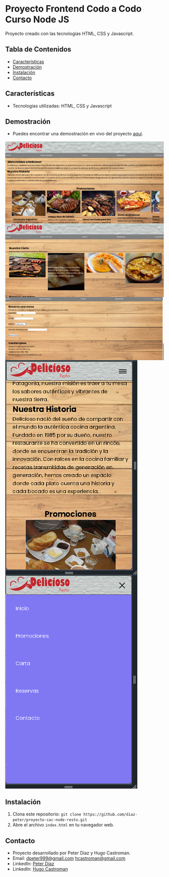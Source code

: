 # Proyecto Frontend Codo a Codo Curso Node JS

Proyecto creado con las tecnologias HTML, CSS y Javascript.

## Tabla de Contenidos

- [Características](#características)
- [Demostración](#demostración)
- [Instalación](#instalación)
- [Contacto](#contacto)

## Características

- Tecnologias utilizadas: HTML, CSS y Javascript

## Demostración

- Puedes encontrar una demostración en vivo del proyecto [aquí](https://diaz-peter.github.io/proyecto-cac-node-resto/).

<img align="center" title="img1" alt="img1" src="https://github.com/diaz-peter/proyecto-cac-node-resto/blob/main/IMAGENES/img1.png">

<img align="center" title="img2" alt="img2" src="https://github.com/diaz-peter/proyecto-cac-node-resto/blob/main/IMAGENES/img2.png">

<img align="center" title="img3" alt="img3" src="https://github.com/diaz-peter/proyecto-cac-node-resto/blob/main/IMAGENES/img3.png">

<img align="center" title="img4" alt="img4" src="https://github.com/diaz-peter/proyecto-cac-node-resto/blob/main/IMAGENES/img4.png">

<img align="center" title="img5" alt="img5" src="https://github.com/diaz-peter/proyecto-cac-node-resto/blob/main/IMAGENES/img5.png">

## Instalación

1. Clona este repositorio: `git clone https://github.com/diaz-peter/proyecto-cac-node-resto.git`
2. Abre el archivo `index.html` en tu navegador web.

## Contacto

- Proyecto desarrollado por Peter Diaz y Hugo Castroman. 
- Email: dpeter999@gmail.com hcastroman@gmail.com
- LinkedIn: [Peter Diaz](https://www.linkedin.com/in/diaz-peter/)
- LinkedIn: [Hugo Castroman](https://www.linkedin.com/in/hugo-ariel-castroman/)




